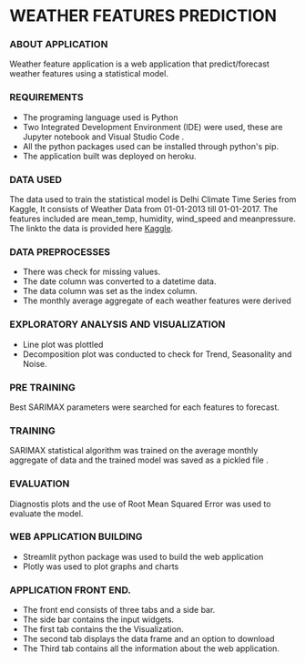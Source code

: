 # WEATHER FEATURES PREDICTION

### ABOUT APPLICATION
Weather feature application is a web application that predict/forecast weather features using a statistical model.

### REQUIREMENTS
- The programing language used is Python
- Two Integrated Development Environment (IDE) were used, these are Jupyter notebook and Visual Studio Code .
- All the python packages used can be installed through python's pip.
- The application built was deployed on heroku.

### DATA USED
The data used to train the statistical model is Delhi Climate Time Series from Kaggle, It consists of Weather Data from 01-01-2013 till 01-01-2017. The features included are mean_temp, humidity, wind_speed and meanpressure. The linkto the data is provided here [Kaggle](https://www.kaggle.com/datasets/sumanthvrao/daily-climate-time-series-data).

### DATA PREPROCESSES
- There was check for missing values.
- The date column was converted to a datetime data.
- The data column was set as the index column.
- The monthly average aggregate of each weather features were derived
### EXPLORATORY ANALYSIS AND VISUALIZATION
- Line plot was plottled
- Decomposition plot was conducted to check for Trend, Seasonality and Noise.
### PRE TRAINING 
Best SARIMAX parameters were searched for each features to forecast.
### TRAINING
SARIMAX statistical algorithm was trained on the average monthly aggregate of data and the trained model was saved as a pickled file .
### EVALUATION
Diagnostis plots and the use of Root Mean Squared Error was used to evaluate the model.

### WEB APPLICATION BUILDING
- Streamlit python package was used to build the web application
- Plotly was used to plot graphs and charts
### APPLICATION FRONT END.
- The front end consists of three tabs and a side bar.
- The side bar contains the input widgets.
- The first tab contains the the Visualization.
- The second tab displays the data frame and an option to download
- The Third tab contains all the information about the web application.